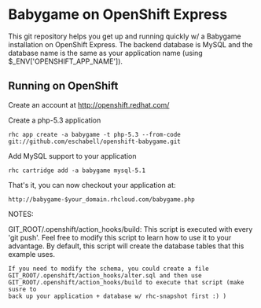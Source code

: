 Babygame on OpenShift Express
============================

This git repository helps you get up and running quickly w/ a Babygame installation
on OpenShift Express.  The backend database is MySQL and the database name is the
same as your application name (using $_ENV['OPENSHIFT_APP_NAME']).


Running on OpenShift
----------------------------

Create an account at http://openshift.redhat.com/

Create a php-5.3 application

    rhc app create -a babygame -t php-5.3 --from-code git://github.com/eschabell/openshift-babygame.git

Add MySQL support to your application

    rhc cartridge add -a babygame mysql-5.1


That's it, you can now checkout your application at:

    http://babygame-$your_domain.rhcloud.com/babygame.php


NOTES:

GIT_ROOT/.openshift/action_hooks/build:
    This script is executed with every 'git push'.  Feel free to modify this script
    to learn how to use it to your advantage.  By default, this script will create
    the database tables that this example uses.

    If you need to modify the schema, you could create a file 
    GIT_ROOT/.openshift/action_hooks/alter.sql and then use
    GIT_ROOT/.openshift/action_hooks/build to execute that script (make susre to
    back up your application + database w/ rhc-snapshot first :) )

